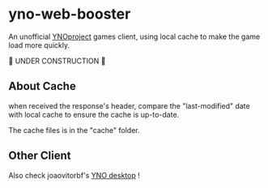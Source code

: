 # yno-web-booster

An unofficial [YNOproject](https://ynoproject.net/) games client, using local cache to make the game load more quickly.

🚧 UNDER CONSTRUCTION 🚧

## About Cache

when received the response's header, compare the "last-modified" date with local cache to ensure the cache is up-to-date.

The cache files is in the "cache" folder.

## Other Client

Also check joaovitorbf's [YNO desktop](https://github.com/joaovitorbf/ynodesktop) !
